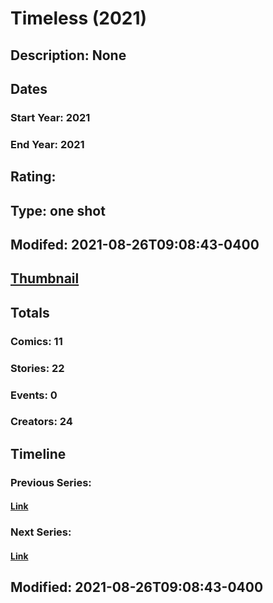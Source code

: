 # Timeless (2021)
## Description: None
## Dates
### Start Year: 2021
### End Year: 2021
## Rating: 
## Type: one shot
## Modifed: 2021-08-26T09:08:43-0400
## [Thumbnail](http://i.annihil.us/u/prod/marvel/i/mg/b/40/image_not_available.jpg)
## Totals
### Comics: 11
### Stories: 22
### Events: 0
### Creators: 24
## Timeline
### Previous Series: 
#### [Link]()
### Next Series: 
#### [Link]()
## Modified: 2021-08-26T09:08:43-0400